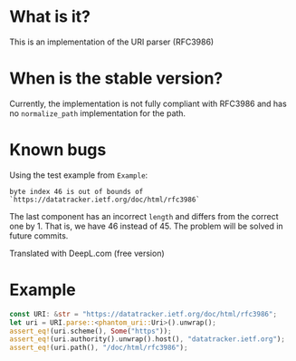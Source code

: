 # What is it?
This is an implementation of the URI parser (RFC3986)
# When is the stable version?
Currently, the implementation is not fully compliant with RFC3986 and has no `normalize_path` implementation for the path.
# Known bugs
Using the test example from `Example`:
```
byte index 46 is out of bounds of `https://datatracker.ietf.org/doc/html/rfc3986`
```
The last component has an incorrect `length` and differs from the correct one by 1. That is, we have 46 instead of 45.
The problem will be solved in future commits.

Translated with DeepL.com (free version)
# Example
```rust
const URI: &str = "https://datatracker.ietf.org/doc/html/rfc3986";
let uri = URI.parse::<phantom_uri::Uri>().unwrap();
assert_eq!(uri.scheme(), Some("https"));
assert_eq!(uri.authority().unwrap().host(), "datatracker.ietf.org");
assert_eq!(uri.path(), "/doc/html/rfc3986");
```